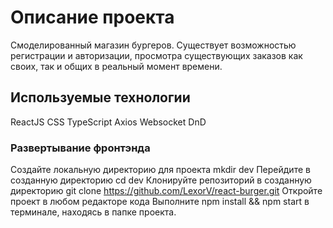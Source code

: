 # Описание проекта 
Смоделированный магазин бургеров. Существует возможностью регистрации и авторизации, 
просмотра существующих заказов как своих, так и общих в реальный момент времени. 



## Используемые технологии
ReactJS
CSS
TypeScript
Axios
Websocket
DnD

### Развертывание фронтэнда

Cоздайте локальную директорию для проекта mkdir dev
Перейдите в созданную директорию cd dev
Клонируйте репозиторий в созданную директорию git clone https://github.com/LexorV/react-burger.git
Откройте проект в любом редакторе кода
Выполните npm install && npm start в терминале, находясь в папке проекта.
